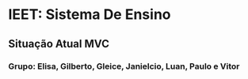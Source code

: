 # IEET: Sistema De Ensino    
## Situação Atual MVC
### Grupo: Elisa, Gilberto, Gleice, Janielcio, Luan, Paulo e Vitor